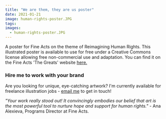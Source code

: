 ```yaml
---
title: "We are them, they are us poster"
date: 2021-01-21
image: human-rights-poster.JPG
tags:
images:
  - human-rights-poster.JPG
---
```


A poster for Fine Acts on the theme of Reimagining Human Rights. This illustrated poster is available to use for free under a Creative Commons license allowing free non-commercial use and adaptation. You can find it on the Fine Acts 'The Greats' website [here.](https://thegreats.co/artworks/we-are-them-they-are-us)

### Hire me to work with your brand
Are you looking for unique, eye-catching artwork? I'm currently available for freelance illustration jobs - [email me](mailto:vicky.hughes@hotmail.com) to get in touch!

*"Your work really stood out! It convincingly embodies our belief that art is the most powerful tool to nurture hope and support for human rights."* - Ana Alexieva, Programs Director at Fine Acts.
